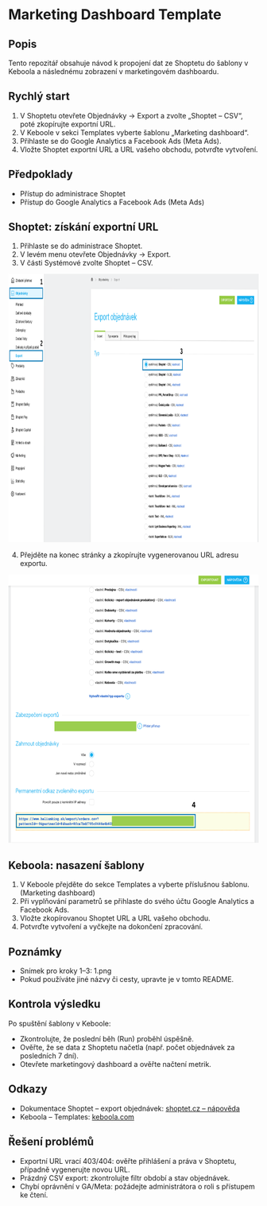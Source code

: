 # Marketing Dashboard Template

## Popis

Tento repozitář obsahuje návod k propojení dat ze Shoptetu do šablony v Keboola a následnému zobrazení v marketingovém dashboardu.

## Rychlý start

1. V Shoptetu otevřete Objednávky → Export a zvolte „Shoptet – CSV“, poté zkopírujte exportní URL.
2. V Keboole v sekci Templates vyberte šablonu „Marketing dashboard“.
3. Přihlaste se do Google Analytics a Facebook Ads (Meta Ads).
4. Vložte Shoptet exportní URL a URL vašeho obchodu, potvrďte vytvoření.

## Předpoklady

- Přístup do administrace Shoptet
- Přístup do Google Analytics a Facebook Ads (Meta Ads)

## Shoptet: získání exportní URL

1. Přihlaste se do administrace Shoptet.
2. V levém menu otevřete Objednávky → Export.
3. V části Systémové zvolte Shoptet – CSV.

<p align="center"><img src="guide/1.png" alt="Snímek obrazovky – výběr Shoptet CSV" width="960" height="540" /></p>

4. Přejděte na konec stránky a zkopírujte vygenerovanou URL adresu exportu.

<p align="center"><img src="guide/2.png" alt="Snímek obrazovky – exportní URL" width="960" height="540" /></p>

## Keboola: nasazení šablony

1. V Keboole přejděte do sekce Templates a vyberte příslušnou šablonu. (Marketing dashboard)
2. Při vyplňování parametrů se přihlaste do svého účtu Google Analytics a Facebook Ads.
3. Vložte zkopírovanou Shoptet URL a URL vašeho obchodu.
4. Potvrďte vytvoření a vyčkejte na dokončení zpracování.

## Poznámky

- Snímek pro kroky 1–3: 1.png
- Pokud používáte jiné názvy či cesty, upravte je v tomto README.

## Kontrola výsledku

Po spuštění šablony v Keboole:

- Zkontrolujte, že poslední běh (Run) proběhl úspěšně.
- Ověřte, že se data z Shoptetu načetla (např. počet objednávek za posledních 7 dní).
- Otevřete marketingový dashboard a ověřte načtení metrik.

## Odkazy

- Dokumentace Shoptet – export objednávek: [shoptet.cz – nápověda](https://www.shoptet.cz/napoveda/)  
- Keboola – Templates: [keboola.com](https://www.keboola.com)

## Řešení problémů

- Exportní URL vrací 403/404: ověřte přihlášení a práva v Shoptetu, případně vygenerujte novou URL.
- Prázdný CSV export: zkontrolujte filtr období a stav objednávek.
- Chybí oprávnění v GA/Meta: požádejte administrátora o roli s přístupem ke čtení.
